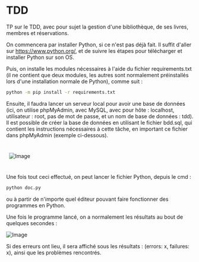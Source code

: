 # TDD

TP sur le TDD, avec pour sujet la gestion d'une bibliothèque, de ses livres, membres et réservations.

On commencera par installer Python, si ce n'est pas déjà fait. Il suffit d'aller sur https://www.python.org/, et de suivre les étapes pour télécharger et installer Python sur son OS.

Puis, on installe les modules nécessaires à l'aide du fichier requirements.txt (il ne contient que deux modules, les autres sont normalement préinstallés lors d'une installation normale de Python), comme suit : 

```bash
python -m pip install -r requirements.txt
```
Ensuite, il faudra lancer un serveur local pour avoir une base de données (ici, on utilise phpMyAdmin, avec MySQL, avec pour hôte : localhost, utilisateur : root, pas de mot de passe, et un nom de base de données : tdd). Il est possible de créer la base de données en utilisant le fichier bdd.sql, qui contient les instructions nécessaires à cette tâche, en important ce fichier dans phpMyAdmin (exemple ci-dessous).
#
 
![Image](https://i.goopics.net/ygo7c5.png)

#

Une fois tout ceci effectué, on peut lancer le fichier Python, depuis le cmd : 
```bash
python doc.py
```
ou à partir de n'importe quel éditeur pouvant faire fonctionner des programmes en Python.

Une fois le programme lancé, on a normalement les résultats au bout de quelques secondes : 

![Image](https://i.goopics.net/17jic3.png)

Si des erreurs ont lieu, il sera affiché sous les résultats : (errors: x, failures: x), ainsi que les problèmes rencontrés.

